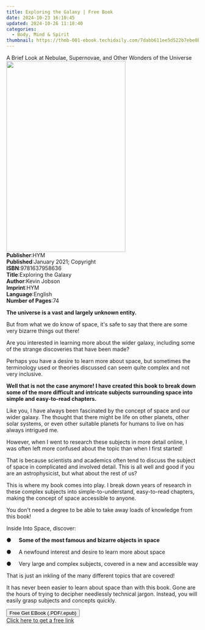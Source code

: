 ```yaml
---
title: Exploring the Galaxy | Free Book
date: 2024-10-23 16:10:45
updated: 2024-10-26 11:18:40
categories:
  - Body, Mind & Spirit
thumbnail: https://thmb-001-ebook.techidaily.com/7dabb611ee5d522b7ebe0b5720ccba37fecc26db7edf9041ea2b76400294e161.jpg
---
```

<main id="book-container">
  <div class="flex flex-col">
    <div class="book-brief flex-1 py-6 px-4 sm:p-6 md:py-10 md:px-8">
      <!-- brief-->
      <div class="book-brief-main">
        A Brief Look at Nebulae, Supernovae, and Other Wonders of the Universe
      </div>
    </div>
    <div
      class="book-meta-info flex-1 grid gap-4 col-start-1 col-end-3 row-start-1 sm:mb-6 sm:grid-cols-4 lg:gap-6 lg:col-start-2 lg:row-end-6 lg:row-span-6 lg:mb-0"
    >
      <div
        class="book-meta-info-left place-content-center mt-4 p-4 text-sm leading-6 col-start-2 col-span-2 dark:text-slate-400"
      >
        <img
          class="w-full h-500 object-cover rounded-lg sm:h-255 sm:col-span-2 lg:col-span-full"
          src="https://img-001-ebook.techidaily.com/744f28d1f8931021e3271e3ec2dfbf77b257445d17742a488e9f1714554ec1e6.jpg"
          alt=""
          width="312"
          height="500"
        />
      </div>
      <div
        class="book-meta-info-right mt-2 col-start-1 row-start-2 col-span-3 self-center"
      >
        <!-- meta data  -->
        <div class="flex flex-col px-4 md:px-8">
          <div class="flex-1">
            <strong>Publisher</strong>:<span class="px-2">HYM</span>
          </div>
          <div class="flex-1">
            <strong>Published</strong>:<span class="px-2"
              >January 2021; Copyright</span
            >
          </div>
          <div class="flex-1">
            <strong>ISBN</strong>:<span class="px-2">9781637958636</span>
          </div>
          <div class="flex-1">
            <strong>Title</strong>:<span class="px-2"
              >Exploring the Galaxy</span
            >
          </div>
          <div class="flex-1">
            <strong>Author</strong>:<span class="px-2">Kevin Jobson</span>
          </div>
          <div class="flex-1">
            <strong>Imprint</strong>:<span class="px-2">HYM</span>
          </div>
          <div class="flex-1">
            <strong>Language</strong>:<span class="px-2">English</span>
          </div>
          <div class="flex-1">
            <strong>Number of Pages</strong>:<span class="px-2">74</span>
          </div>
        </div>
      </div>
    </div>
    <div class="book-description flex-1 py-6 px-4 sm:p-6 md:py-10 md:px-8">
      <div class="book-description-main">
        <div accordion-content="" id="description">
          <p>
            <strong>The universe is a vast and largely unknown entity.</strong>
          </p>
          <p>
            But from what we do know of space, it's safe to say that there are
            some very bizarre things out there!
          </p>
          <p>
            Are you interested in learning more about the wider galaxy,
            including some of the strange discoveries that have been made?
          </p>
          <p>
            Perhaps you have a desire to learn more about space, but sometimes
            the terminology used or theories discussed can seem quite complex
            and not very inclusive.
          </p>
          <p>
            <strong
              >Well that is not the case anymore! I have created this book to
              break down some of the more difficult and intricate subjects
              surrounding space into simple and easy-to-read chapters.</strong
            >
          </p>
          <p>
            Like you, I have always been fascinated by the concept of space and
            our wider galaxy. The thought that there might be life on other
            planets, other solar systems, or even other suitable planets for
            humans to live on has always intrigued me.
          </p>
          <p>
            However, when I went to research these subjects in more detail
            online, I was often left more confused about the topic than when I
            first started!
          </p>
          <p>
            That is because scientists and academics often tend to discuss the
            subject of space in complicated and involved detail. This is all
            well and good if you are an astrophysicist, but what about the rest
            of us?
          </p>
          <p>
            This is where my book comes into play. I break down years of
            research in these complex subjects into simple-to-understand,
            easy-to-read chapters, making the concept of space accessible to
            anyone.
          </p>
          <p>
            You don't need a degree to be able to take away loads of knowledge
            from this book!
          </p>
          <p>Inside Into Space, discover:</p>
          <p>
            ●&nbsp;&nbsp;&nbsp;&nbsp;&nbsp;<strong
              >Some of the most famous and bizarre objects in space</strong
            >
          </p>
          <p>
            ●&nbsp;&nbsp;&nbsp;&nbsp;&nbsp;A newfound interest and desire to
            learn more about space
          </p>
          <p>
            ●&nbsp;&nbsp;&nbsp;&nbsp;&nbsp;Very large and complex subjects,
            covered in a new and accessible way
          </p>
          <p>
            That is just an inkling of the many different topics that are
            covered!
          </p>
          <p>
            It has never been easier to learn about space than with this book.
            Gone are the hours of trying to decipher needlessly technical
            jargon. Instead, you will easily grasp subjects and concepts
            quickly.
          </p>
        </div>
        <div class="accordion-fader"></div>
      </div>
    </div>
    <div class="book-excerpts flex-1 py-6 px-4 sm:p-6 md:py-10 md:px-8"></div>
    <div
      class="book-about-author flex-1 py-6 px-4 sm:p-6 md:py-10 md:px-8"
    ></div>
    <div class="book-free-get flex-1 py-6 px-4 sm:p-6 md:py-10 md:px-8">
      <button
        id="btn-free-get"
        class="bg-blue-500 hover:bg-blue-700 text-white font-bold py-2 px-4 rounded"
      >
        Free Get EBook (.PDF/.epub)
      </button>
      <div id="countdown-display" class="px-2 text-lg mt-2"></div>
      <a
        id="free-link"
        class="hidden bg-blue-500 hover:bg-blue-700 text-white font-bold py-2 px-4 rounded"
        href="https://www.ebooks.com/en-us/book/210203697/exploring-the-galaxy/kevin-jobson/"
        target="_blank"
        >Click here to get a free link</a
      >
    </div>
    <script>
      let countdownTime = 0;
      let countdownInterval = null;
      document
        .getElementById('btn-free-get')
        .addEventListener('click', startCountdown);
      function startCountdown() {
        countdownTime = new Date().getTime() + 60000 * 3;
        countdownInterval = setInterval(updateCountdown, 1000);
        document.getElementById('btn-free-get').disabled = true;
        document
          .getElementById('btn-free-get')
          .classList.add('bg-gray-500', 'cursor-not-allowed');
      }
      function updateCountdown() {
        let currentTime = new Date().getTime();
        let timeLeft = countdownTime - currentTime;
        let secondsLeft = Math.floor(timeLeft / 1000);
        document.getElementById('countdown-display').innerHTML =
          `Remaining time: ${secondsLeft} seconds.`;
        if (secondsLeft <= 0) {
          clearInterval(countdownInterval);
          document.getElementById('btn-free-get').classList.add('hidden');
          document.getElementById('free-link').classList.remove('hidden');
          document.getElementById('countdown-display').innerHTML = '';
        }
      }
    </script>
  </div>
</main>
